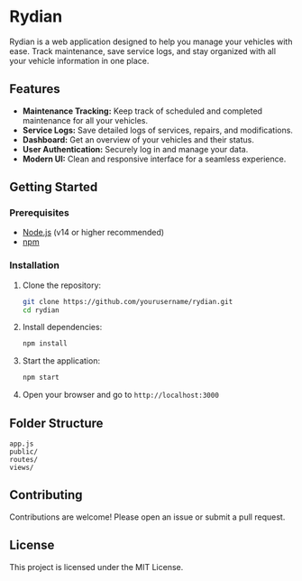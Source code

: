 # Rydian

Rydian is a web application designed to help you manage your vehicles with ease. Track maintenance, save service logs, and stay organized with all your vehicle information in one place.

## Features
- **Maintenance Tracking:** Keep track of scheduled and completed maintenance for all your vehicles.
- **Service Logs:** Save detailed logs of services, repairs, and modifications.
- **Dashboard:** Get an overview of your vehicles and their status.
- **User Authentication:** Securely log in and manage your data.
- **Modern UI:** Clean and responsive interface for a seamless experience.

## Getting Started

### Prerequisites
- [Node.js](https://nodejs.org/) (v14 or higher recommended)
- [npm](https://www.npmjs.com/)

### Installation
1. Clone the repository:
   ```sh
   git clone https://github.com/yourusername/rydian.git
   cd rydian
   ```
2. Install dependencies:
   ```sh
   npm install
   ```
3. Start the application:
   ```sh
   npm start
   ```
4. Open your browser and go to `http://localhost:3000`

## Folder Structure
```
app.js
public/
routes/
views/
```

## Contributing
Contributions are welcome! Please open an issue or submit a pull request.

## License
This project is licensed under the MIT License.
